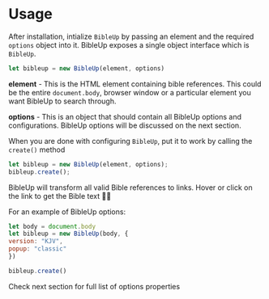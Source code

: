 # Usage
After installation, intialize `BibleUp` by passing an element and the required `options` object into it. BibleUp exposes a single object interface which is `BibleUp`.

``` js
let bibleup = new BibleUp(element, options)
```

**element** - This is the HTML element containing bible references. This could be the entire `document.body`, browser window or a particular element you want BibleUp to search through.

**options**  - This is an object that should contain all BibleUp options and configurations. BibleUp options will be discussed on the next section.


When you are done with configuring `BibleUp`, put it to work by calling the `create()` method

``` js {2}
let bibleup = new BibleUp(element, options);
bibleup.create();
```

BibleUp will transform all valid Bible references to links. Hover or click on the link to get the Bible text 🎉🎉

For an example of BibleUp options:

``` js
let body = document.body
let bibleup = new BibleUp(body, {
version: "KJV", 
popup: "classic"
})

bibleup.create()
```
Check next section for full list of options properties
